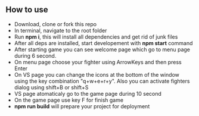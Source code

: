 ## How to use

* Download, clone or fork this repo
* In terminal, navigate to the root folder
* Run **npm i**, this will install all dependencies and get rid of junk files
* After all deps are installed, start developement with **npm start** command
* After starting game you can see welcome page which go to menu page during 6 second. 
* On menu page choose your fighter using ArrowKeys and then press Enter 
* On VS page you can change the icons at the bottom of the window using the key combination "q+w+e+r+y". Also you can activate fighters dialog using shift+B or shift+S
* VS page atomaticaly go to the game page during 10 second
* On the game page use key F for finish game
* **npm run build** will prepare your project for deployment
